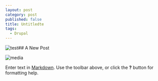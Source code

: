 ```yaml
---
layout: post
category: post
published: false
title: Untitledte
tags: 
  - Drupal
---
```


![test](/media/tusenfryd_0.png)## A New Post

![media](/media/2013-12-04%2010.27.07.jpg)

Enter text in [Markdown](http://daringfireball.net/projects/markdown/). Use the toolbar above, or click the **?** button for formatting help.
